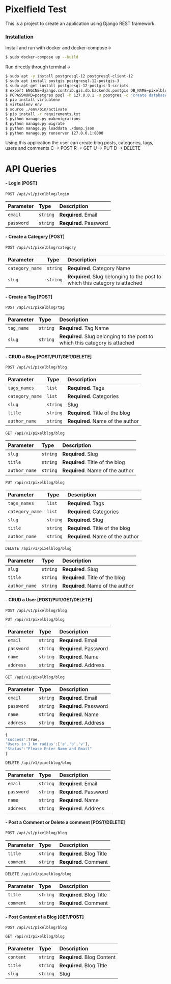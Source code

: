 # Pixelfield Test

This is a project to create an application using Django REST framework.

### Installation 

Install and run with docker and docker-compose->

```sh
$ sudo docker-compose up --build
```

Run directly through terminal->

```sh
$ sudo apt -y install postgresql-12 postgresql-client-12
$ sudo apt install postgis postgresql-12-postgis-3
$ sudo apt-get install postgresql-12-postgis-3-scripts
$ export ENGINE=django.contrib.gis.db.backends.postgis DB_NAME=pixelblog POSTGRES_USER=postgres POSTGRES_PASSWORD=postgres DB_HOST=127.0.0.1 DB_PORT=5432 APP_PORT=8000 DJANGO_SU_NAME=admin DJANGO_SU_EMAIL=admin12@admin.com DJANGO_SU_PASSWORD=mypass123
$ PGPASSWORD=postgres psql -h 127.0.0.1 -U postgres -c 'create database pixelblog;'
$ pip install virtualenv
$ virtualenv env
$ source ./env/bin/activate
$ pip install -r requirements.txt
$ python manage.py makemigrations
$ python manage.py migrate
$ python manage.py loaddata ./dump.json
$ python manage.py runserver 127.0.0.1:8000
```
Using this application the user can create blog posts, categories, tags, users and comments
C -> POST
R -> GET
U -> PUT
D -> DELETE

# API Queries
#### - Login [POST]
```http
POST /api/v1/pixelblog/login
```

| Parameter | Type | Description |
| :--- | :--- | :--- |
| `email` | `string` | **Required**. Email |
| `password` | `string` | **Required**. Password |
#### - Create a Category [POST]
```http
POST /api/v1/pixelblog/category
```

| Parameter | Type | Description |
| :--- | :--- | :--- |
| `category_name` | `string` | **Required**. Category Name |
| `slug` | `string` | **Required**. Slug belonging to the post to which this category is attached |
#### - Create a Tag [POST]
```http
POST /api/v1/pixelblog/tag
```

| Parameter | Type | Description |
| :--- | :--- | :--- |
| `tag_name` | `string` | **Required**. Tag Name |
| `slug` | `string` | **Required**. Slug belonging to the post to which this category is attached |
#### - CRUD a Blog [POST/PUT/GET/DELETE]
```http
POST /api/v1/pixelblog/blog
```

| Parameter | Type | Description |
| :--- | :--- | :--- |
| `tags_names` | `list` | **Required**. Tags |
| `category_name` | `list` | **Required**. Categories |
| `slug` | `string` |  Slug |
| `title` | `string` | **Required**. Title of the blog |
| `author_name` | `string` | **Required**. Name of the author |

```http
GET /api/v1/pixelblog/blog
```

| Parameter | Type | Description |
| :--- | :--- | :--- |
| `slug` | `string` |   **Required**. Slug |
| `title` | `string` | **Required**. Title of the blog |
| `author_name` | `string` | **Required**. Name of the author |

```http
PUT /api/v1/pixelblog/blog
```

| Parameter | Type | Description |
| :--- | :--- | :--- |
| `tags_names` | `list` | **Required**. Tags |
| `category_name` | `list` | **Required**. Categories |
| `slug` | `string` |   **Required**. Slug |
| `title` | `string` | **Required**. Title of the blog |
| `author_name` | `string` | **Required**. Name of the author |

```http
DELETE /api/v1/pixelblog/blog
```

| Parameter | Type | Description |
| :--- | :--- | :--- |
| `slug` | `string` |   **Required**. Slug |
| `title` | `string` | **Required**. Title of the blog |
| `author_name` | `string` | **Required**. Name of the author |

#### - CRUD a User [POST/PUT/GET/DELETE]
```http
POST /api/v1/pixelblog/blog
```
```http
PUT /api/v1/pixelblog/blog
```
| Parameter | Type | Description |
| :--- | :--- | :--- |
| `email` | `string` | **Required**. Email |
| `password` | `string` | **Required**. Password |
| `name` | `string` | **Required**. Name |
| `address` | `string` | **Required**. Address |

```http
GET /api/v1/pixelblog/blog
```
| Parameter | Type | Description |
| :--- | :--- | :--- |
| `email` | `string` | **Required**. Email |
| `password` | `string` | **Required**. Password |
| `name` | `string` | **Required**. Name |
| `address` | `string` | **Required**. Address |
```javascript
{
'success':True,
'Users in 1 km radius':['a','b','v'],
"Status":"Please Enter Name and Email"
}
```
```http
DELETE /api/v1/pixelblog/blog
```
| Parameter | Type | Description |
| :--- | :--- | :--- |
| `email` | `string` | **Required**. Email |
| `password` | `string` | **Required**. Password |
| `name` | `string` | **Required**. Name |
| `address` | `string` | **Required**. Address |

#### - Post a Comment or Delete a comment [POST/DELETE]
```http
POST /api/v1/pixelblog/blog
```
| Parameter | Type | Description |
| :--- | :--- | :--- |
| `title` | `string` | **Required**. Blog Title |
| `comment` | `string` | **Required**. Comment |

```http
DELETE /api/v1/pixelblog/blog
```
| Parameter | Type | Description |
| :--- | :--- | :--- |
| `title` | `string` | **Required**. Blog Title |
| `comment` | `string` | **Required**. Comment |

#### - Post Content of a Blog [GET/POST]
```http
POST /api/v1/pixelblog/blog
```
```http
GET /api/v1/pixelblog/blog
```
| Parameter | Type | Description |
| :--- | :--- | :--- |
| `content` | `string` | **Required**. Blog Content |
| `title` | `string` | **Required**. Blog TItle |
| `slug` | `string` | Slug |



